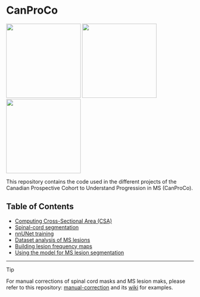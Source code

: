 # CanProCo


<p float="left">
  <img src="https://github.com/ivadomed/canproco/assets/67429280/7b0ac2f8-5cb8-41b2-9de3-305105b5c6df" height="200" />
  <img src="https://github.com/ivadomed/canproco/assets/67429280/a9db6646-4632-46b7-8b67-4df059dd920a" height="200" /> 
  <img src="https://github.com/ivadomed/canproco/assets/67429280/de27418b-fbd0-40cb-bf3d-3238489cb85f" height="200" />
</p>


This repository contains the code used in the different projects of the Canadian Prospective Cohort to Understand Progression in MS (CanProCo). 


## Table of Contents
* [Computing Cross-Sectional Area (CSA)](scripts-t2w_csa/README.md)
* [Spinal-cord segmentation](segment_sc_contrast-agnostic/README.md)
* [nnUNet training](/nnunet/README.md)
* [Dataset analysis of MS lesions](dataset_analysis/README.md)
* [Building lesion frequency maps](lesion-mapping/README.md)
* [Using the model for MS lesion segmentation](packaging/README.md)

---

> [!TIP]
>For manual corrections of spinal cord masks and MS lesion maks, please refer to this repository: [manual-correction](https://github.com/spinalcordtoolbox/manual-correction) and its [wiki](https://github.com/spinalcordtoolbox/manual-correction/wiki) for examples.
